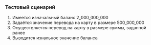 ### Тестовый сценарий
1. Имеется изначальный баланс 2_000_000_000
2. Задаётся значение перевода на карту в размере 500_000_000
3. Осуществляется перевод на карту в размере суммы, заданной ранее
4. Выводится изнальное значение баланса
